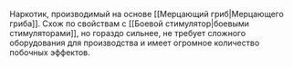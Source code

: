 Наркотик, производимый на основе [[Мерцающий гриб|Мерцающего гриба]]. Схож по свойствам с [[Боевой стимулятор|боевыми стимуляторами]], но гораздо сильнее, не требует сложного оборудования для производства и имеет огромное количество побочных эффектов.